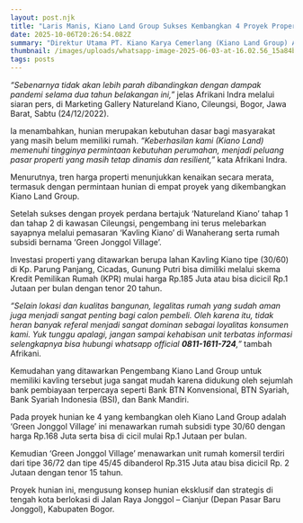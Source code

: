 ```yaml
---
layout: post.njk
title: "Laris Manis, Kiano Land Group Sukses Kembangkan 4 Proyek Properti"
date: 2025-10-06T20:26:54.082Z
summary: "Direktur Utama PT. Kiano Karya Cemerlang (Kiano Land Group) Afrikani Indra mengatakan, keyakinan terhadap dampak resesi di sektor properti tidak akan seburuk yang dikhawatirkan."
thumbnail: /images/uploads/whatsapp-image-2025-06-03-at-16.02.56_15a84b6a.jpg
tags: posts
---
```


_“Sebenarnya tidak akan lebih parah dibandingkan dengan dampak pandemi selama dua tahun belakangan ini,”_ jelas Afrikani Indra melalui siaran pers, di Marketing Gallery Natureland Kiano, Cileungsi, Bogor, Jawa Barat, Sabtu (24/12/2022).

Ia menambahkan, hunian merupakan kebutuhan dasar bagi masyarakat yang masih belum memiliki rumah. _“Keberhasilan kami (Kiano Land) memenuhi tingginya permintaan kebutuhan perumahan, menjadi peluang pasar properti yang masih tetap dinamis dan resilient,”_ kata Afrikani Indra.

Menurutnya, tren harga properti menunjukkan kenaikan secara merata, termasuk dengan permintaan hunian di empat proyek yang dikembangkan Kiano Land Group.

Setelah sukses dengan proyek perdana bertajuk ‘Natureland Kiano’ tahap 1 dan tahap 2 di kawasan Cileungsi, pengembang ini terus melebarkan sayapnya melalui pemasaran ‘Kavling Kiano’ di Wanaherang serta rumah subsidi bernama ‘Green Jonggol Village’.

Investasi properti yang ditawarkan berupa lahan Kavling Kiano tipe (30/60) di Kp. Parung Panjang, Cicadas, Gunung Putri bisa dimiliki melalui skema Kredit Pemilikan Rumah (KPR) mulai harga Rp.185 Juta atau bisa dicicil Rp.1 Jutaan per bulan dengan tenor 20 tahun.

_“Selain lokasi dan kualitas bangunan, legalitas rumah yang sudah aman juga menjadi sangat penting bagi calon pembeli. Oleh karena itu, tidak heran banyak referal menjadi sangat dominan sebagai loyalitas konsumen kami. Yuk tunggu apalagi, jangan sampai kehabisan unit terbatas informasi selengkapnya bisa hubungi whatsapp official **0811-1611-724**,”_ tambah Afrikani.

Kemudahan yang ditawarkan Pengembang Kiano Land Group untuk memiliki kavling tersebut juga sangat mudah karena didukung oleh sejumlah bank pembiayaan terpercaya seperti Bank BTN Konvensional, BTN Syariah, Bank Syariah Indonesia (BSI), dan Bank Mandiri.

Pada proyek hunian ke 4 yang kembangkan oleh Kiano Land Group adalah ‘Green Jonggol Village’ ini menawarkan rumah subsidi type 30/60 dengan harga Rp.168 Juta serta bisa di cicil mulai Rp.1 Jutaan per bulan.

Kemudian ‘Green Jonggol Village’ menawarkan unit rumah komersil terdiri dari tipe 36/72 dan tipe 45/45 dibanderol Rp.315 Juta atau bisa dicicil Rp. 2 Jutaan dengan tenor 15 tahun.

Proyek hunian ini, mengusung konsep hunian eksklusif dan strategis di tengah kota berlokasi di Jalan Raya Jonggol – Cianjur (Depan Pasar Baru Jonggol), Kabupaten Bogor.
